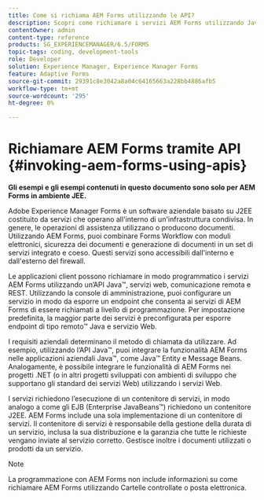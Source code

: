 ```yaml
---
title: Come si richiama AEM Forms utilizzando le API?
description: Scopri come richiamare i servizi AEM Forms utilizzando Java&trade; API, servizi web, comunicazione remota e REST.
contentOwner: admin
content-type: reference
products: SG_EXPERIENCEMANAGER/6.5/FORMS
topic-tags: coding, development-tools
role: Developer
solution: Experience Manager, Experience Manager Forms
feature: Adaptive Forms
source-git-commit: 29391c8e3042a8a04c64165663a228bb4886afb5
workflow-type: tm+mt
source-wordcount: '295'
ht-degree: 0%

---
```


# Richiamare AEM Forms tramite API {#invoking-aem-forms-using-apis}

**Gli esempi e gli esempi contenuti in questo documento sono solo per AEM Forms in ambiente JEE.**

Adobe Experience Manager Forms è un software aziendale basato su J2EE costituito da servizi che operano all&#39;interno di un&#39;infrastruttura condivisa. In genere, le operazioni di assistenza utilizzano o producono documenti. Utilizzando AEM Forms, puoi combinare Forms Workflow con moduli elettronici, sicurezza dei documenti e generazione di documenti in un set di servizi integrato e coeso. Questi servizi sono accessibili dall&#39;interno e dall&#39;esterno del firewall.

Le applicazioni client possono richiamare in modo programmatico i servizi AEM Forms utilizzando un’API Java™, servizi web, comunicazione remota e REST. Utilizzando la console di amministrazione, puoi configurare un servizio in modo da esporre un endpoint che consenta ai servizi di AEM Forms di essere richiamati a livello di programmazione. Per impostazione predefinita, la maggior parte dei servizi è preconfigurata per esporre endpoint di tipo remoto™ Java e servizio Web.

I requisiti aziendali determinano il metodo di chiamata da utilizzare. Ad esempio, utilizzando l’API Java™, puoi integrare la funzionalità AEM Forms nelle applicazioni aziendali Java™, come Java™ Entity e Message Beans. Analogamente, è possibile integrare le funzionalità di AEM Forms nei progetti .NET (o in altri progetti sviluppati con ambienti di sviluppo che supportano gli standard dei servizi Web) utilizzando i servizi Web.

I servizi richiedono l’esecuzione di un contenitore di servizi, in modo analogo a come gli EJB (Enterprise JavaBeans™) richiedono un contenitore J2EE. AEM Forms include una sola implementazione di un contenitore di servizi. Il contenitore di servizi è responsabile della gestione della durata di un servizio, inclusa la sua distribuzione e la garanzia che tutte le richieste vengano inviate al servizio corretto. Gestisce inoltre i documenti utilizzati o prodotti da un servizio.

>[!NOTE]
>
>La programmazione con AEM Forms non include informazioni su come richiamare AEM Forms utilizzando Cartelle controllate o posta elettronica.
